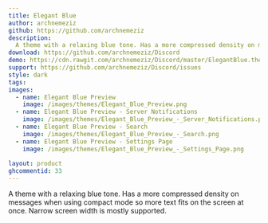 ```yaml
---
title: Elegant Blue
author: archnemeziz
github: https://github.com/archnemeziz
description:
  A theme with a relaxing blue tone. Has a more compressed density on messages when using compact mode so more text fits on the screen at once. Narrow screen width is mostly supported.
download: https://github.com/archnemeziz/Discord
demo: https://cdn.rawgit.com/archnemeziz/Discord/master/ElegantBlue.theme.css
support: https://github.com/archnemeziz/Discord/issues
style: dark
tags:
images:
  - name: Elegant Blue Preview
    image: /images/themes/Elegant_Blue_Preview.png
  - name: Elegant Blue Preview - Server Notifications
    image: /images/themes/Elegant_Blue_Preview_-_Server_Notifications.png
  - name: Elegant Blue Preview - Search
    image: /images/themes/Elegant_Blue_Preview_-_Search.png
  - name: Elegant Blue Preview - Settings Page
    image: /images/themes/Elegant_Blue_Preview_-_Settings_Page.png
    
layout: product
ghcommentid: 33
---
```

A theme with a relaxing blue tone. Has a more compressed density on messages when using compact mode so more text fits on the screen at once. Narrow screen width is mostly supported.